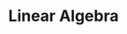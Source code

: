 ---
layout: toctree
title: Linear Algebra
permalink: /blog/maths/linalg/

enumerate_grand_children: true
---